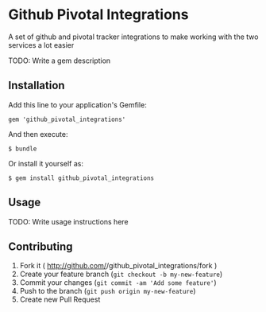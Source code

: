 # Github Pivotal Integrations
A set of github and pivotal tracker integrations to make working with the two services a lot easier

TODO: Write a gem description

## Installation

Add this line to your application's Gemfile:

    gem 'github_pivotal_integrations'

And then execute:

    $ bundle

Or install it yourself as:

    $ gem install github_pivotal_integrations

## Usage

TODO: Write usage instructions here

## Contributing

1. Fork it ( http://github.com/<my-github-username>/github_pivotal_integrations/fork )
2. Create your feature branch (`git checkout -b my-new-feature`)
3. Commit your changes (`git commit -am 'Add some feature'`)
4. Push to the branch (`git push origin my-new-feature`)
5. Create new Pull Request

